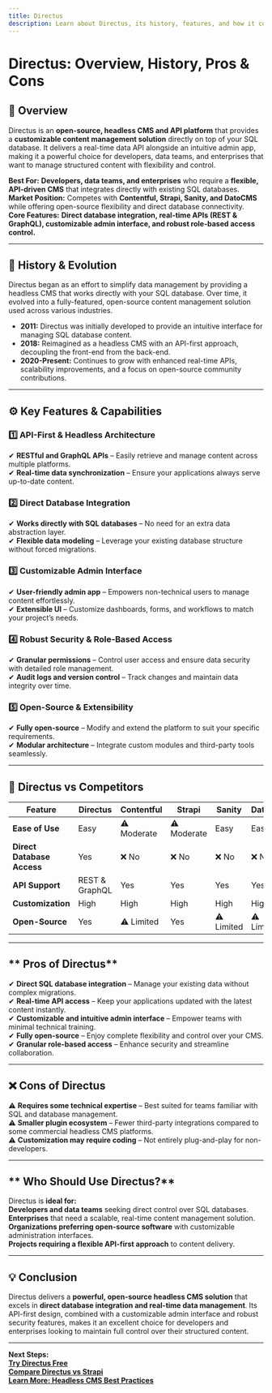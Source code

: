 ```yaml
---
title: Directus  
description: Learn about Directus, its history, features, and how it compares to other headless CMS platforms.
---
```


# **Directus: Overview, History, Pros & Cons**

## **📌 Overview**  
Directus is an **open-source, headless CMS and API platform** that provides a **customizable content management solution** directly on top of your SQL database. It delivers a real-time data API alongside an intuitive admin app, making it a powerful choice for developers, data teams, and enterprises that want to manage structured content with flexibility and control.

 **Best For:** **Developers, data teams, and enterprises** who require a **flexible, API-driven CMS** that integrates directly with existing SQL databases.  
 **Market Position:** Competes with **Contentful, Strapi, Sanity, and DatoCMS** while offering open-source flexibility and direct database connectivity.  
 **Core Features:** **Direct database integration, real-time APIs (REST & GraphQL), customizable admin interface, and robust role-based access control.**

---

## **📜 History & Evolution**  
Directus began as an effort to simplify data management by providing a headless CMS that works directly with your SQL database. Over time, it evolved into a fully-featured, open-source content management solution used across various industries.

- **2011:** Directus was initially developed to provide an intuitive interface for managing SQL database content.  
- **2018:** Reimagined as a headless CMS with an API-first approach, decoupling the front-end from the back-end.  
- **2020-Present:** Continues to grow with enhanced real-time APIs, scalability improvements, and a focus on open-source community contributions.

---

## **⚙️ Key Features & Capabilities**

### **1️⃣ API-First & Headless Architecture**  
✔ **RESTful and GraphQL APIs** – Easily retrieve and manage content across multiple platforms.  
✔ **Real-time data synchronization** – Ensure your applications always serve up-to-date content.

### **2️⃣ Direct Database Integration**  
✔ **Works directly with SQL databases** – No need for an extra data abstraction layer.  
✔ **Flexible data modeling** – Leverage your existing database structure without forced migrations.

### **3️⃣ Customizable Admin Interface**  
✔ **User-friendly admin app** – Empowers non-technical users to manage content effortlessly.  
✔ **Extensible UI** – Customize dashboards, forms, and workflows to match your project’s needs.

### **4️⃣ Robust Security & Role-Based Access**  
✔ **Granular permissions** – Control user access and ensure data security with detailed role management.  
✔ **Audit logs and version control** – Track changes and maintain data integrity over time.

### **5️⃣ Open-Source & Extensibility**  
✔ **Fully open-source** – Modify and extend the platform to suit your specific requirements.  
✔ **Modular architecture** – Integrate custom modules and third-party tools seamlessly.

---

## **🔄 Directus vs Competitors**

| Feature                   | Directus        | Contentful    | Strapi      | Sanity     | DatoCMS    |
|---------------------------|-----------------|---------------|-------------|------------|------------|
| **Ease of Use**           |  Easy         | ⚠ Moderate   | ⚠ Moderate |  Easy   |  Easy    |
| **Direct Database Access**|  Yes          | ❌ No        | ❌ No      | ❌ No     | ❌ No     |
| **API Support**           |  REST & GraphQL|  Yes       |  Yes     |  Yes   |  Yes    |
| **Customization**         |  High         |  High      |  High    |  High   |  High   |
| **Open-Source**           |  Yes          | ⚠ Limited   |  Yes     | ⚠ Limited| ⚠ Limited|

---

## ** Pros of Directus**  
✔ **Direct SQL database integration** – Manage your existing data without complex migrations.  
✔ **Real-time API access** – Keep your applications updated with the latest content instantly.  
✔ **Customizable and intuitive admin interface** – Empower teams with minimal technical training.  
✔ **Fully open-source** – Enjoy complete flexibility and control over your CMS.  
✔ **Granular role-based access** – Enhance security and streamline collaboration.

---

## **❌ Cons of Directus**  
⚠ **Requires some technical expertise** – Best suited for teams familiar with SQL and database management.  
⚠ **Smaller plugin ecosystem** – Fewer third-party integrations compared to some commercial headless CMS platforms.  
⚠ **Customization may require coding** – Not entirely plug-and-play for non-developers.

---

## ** Who Should Use Directus?**  
Directus is **ideal for:**  
 **Developers and data teams** seeking direct control over SQL databases.  
 **Enterprises** that need a scalable, real-time content management solution.  
 **Organizations preferring open-source software** with customizable administration interfaces.  
 **Projects requiring a flexible API-first approach** to content delivery.

---

## **💡 Conclusion**  
Directus delivers a **powerful, open-source headless CMS solution** that excels in **direct database integration and real-time data management**. Its API-first design, combined with a customizable admin interface and robust security features, makes it an excellent choice for developers and enterprises looking to maintain full control over their structured content.

---

 **Next Steps:**  
 **[Try Directus Free](https://directus.io/)**  
 **[Compare Directus vs Strapi](#)**  
 **[Learn More: Headless CMS Best Practices](#)**
